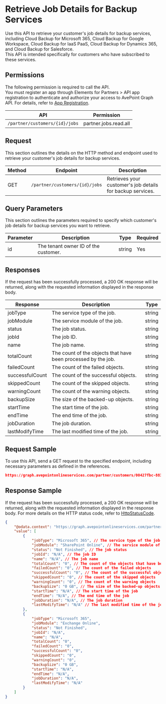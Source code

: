 # Retrieve Job Details for Backup Services

Use this API to retrieve your customer's job details for backup services, including Cloud Backup for Microsoft 365, Cloud Backup for Google Workspace, Cloud Backup for IaaS PaaS, Cloud Backup for Dynamics 365, and Cloud Backup for Salesforce.<br>This API is intended specifically for customers who have subscribed to these services.

## Permissions  

The following permission is required to call the API.  
You must register an app through Elements for Partners > API app registration to authenticate and authorize your access to AvePoint Graph API. For details, refer to [App Registration](https://cdn.avepoint.com/assets/apelements-webhelp/avepoint-elements-for-partners/index.htm#!Documents/appregistration.htm).

| API |Permission  |
|-----------|--------|
| `/partner/customers/{id}/jobs` | partner.jobs.read.all |  


## Request

This section outlines the details on the HTTP method and endpoint used to retrieve your customer's job details for backup services.

| Method |Endpoint| Description |
|-----------|--------|-------|
| GET | `/partner/customers/{id}/jobs` | Retrieves your customer's job details for backup services. |

## Query Parameters

This section outlines the parameters required to specify which customer's job details for backup services you want to retrieve.

| Parameter | Description | Type | Required |
| --- | --- | --- |--- |
| id | The tenant owner ID of the customer. | string | Yes |

## Responses

If the request has been successfully processed, a 200 OK response will be returned, along with the requested information displayed in the response body.

| Response | Description | Type |
| --- | --- | --- |
| jobType | The service type of the job. | string |
| jobModule | The service module of the job. | string |
| status | The job status. | string |
| jobId | The job ID. | string |
| name | The job name. | string |
| totalCount | The count of the objects that have been processed by the job. | string |
| failedCount | The count of the failed objects. | string |
| successfulCount | The count of the successful objects. | string |
| skippedCount | The count of the skipped objects. | string |
| warningCount | The count of the warning objects. | string |
| backupSize | The size of the backed-up objects. | string |
| startTime | The start time of the job. | string |
| endTime | The end time of the job. | string |
| jobDuration | The job duration. | string |
| lastModifyTime | The last modified time of the job. | string |

## Request Sample

To use this API, send a GET request to the specified endpoint, including necessary parameters as defined in the references.

```json
https://graph.avepointonlineservices.com/partner/customers/00427fbc-8832-46cf-a1d2-582f46e638/jobs
```

## Response Sample 

If the request has been successfully processed, a 200 OK response will be returned, along with the requested information displayed in the response body. For more details on the HTTP status code, refer to [HttpStatusCode](https://learn.avepoint.com/docs/Use-AvePoint-Graph-API.html#http-status-code).

```json  
{
    "@odata.context": "https://graph.avepointonlineservices.com/partner/$metadata#Collection(Portal.Api.Model.BackUpJob)",
    "value": [
        {
            "jobType": "Microsoft 365", // The service type of the job
            "jobModule": "SharePoint Online", // The service module of the job
            "status": "Not Finished", // The job status
            "jobId": "N/A", // The job ID
            "name": "N/A", // The job name
            "totalCount": "0", // The count of the objects that have been processed by the job
            "failedCount": "0", // The count of the failed objects
            "successfulCount": "0", // The count of the successful objects
            "skippedCount": "0", // The count of the skipped objects
            "warningCount": "0", // The count of the warning objects
            "backupSize": "0 GB", // The size of the backed-up objects
            "startTime": "N/A", // The start time of the job
            "endTime": "N/A", // The end time of the job
            "jobDuration": "N/A", // The job duration
            "lastModifyTime": "N/A" // The last modified time of the job
        },
        {
            "jobType": "Microsoft 365",
            "jobModule": "Exchange Online",
            "status": "Not Finished",
            "jobId": "N/A",
            "name": "N/A",
            "totalCount": "0",
            "failedCount": "0",
            "successfulCount": "0",
            "skippedCount": "0",
            "warningCount": "0",
            "backupSize": "0 GB",
            "startTime": "N/A",
            "endTime": "N/A",
            "jobDuration": "N/A",
            "lastModifyTime": "N/A"
        }
    ]
}